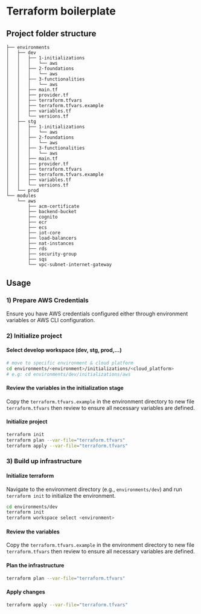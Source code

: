 # Terraform boilerplate


## Project folder structure

```
├── environments
│   ├── dev
│   │   ├── 1-initializations
│   │   │   └── aws
│   │   ├── 2-foundations
│   │   │   └── aws
│   │   ├── 3-functionalities
│   │   │   └── aws
│   │   ├── main.tf
│   │   ├── provider.tf
│   │   ├── terraform.tfvars
│   │   ├── terraform.tfvars.example
│   │   ├── variables.tf
│   │   └── versions.tf
│   ├── stg
│   │   ├── 1-initializations
│   │   │   └── aws
│   │   ├── 2-foundations
│   │   │   └── aws
│   │   ├── 3-functionalities
│   │   │   └── aws
│   │   ├── main.tf
│   │   ├── provider.tf
│   │   ├── terraform.tfvars
│   │   ├── terraform.tfvars.example
│   │   ├── variables.tf
│   │   └── versions.tf
│   └── prod
└── modules
    └── aws
        ├── acm-certificate
        ├── backend-bucket
        ├── cognito
        ├── ecr
        ├── ecs
        ├── iot-core
        ├── load-balancers
        ├── nat-instances
        ├── rds
        ├── security-group
        ├── sqs
        └── vpc-subnet-internet-gateway
```
## Usage

### 1) Prepare AWS Credentials 
Ensure you have AWS credentials configured either through environment variables or AWS CLI configuration.

### 2) Initialize project

#### Select develop workspace (dev, stg, prod,...)

```bash 
# move to specific environment & cloud platform 
cd environments/<environment>/initializations/<cloud_platform>
# e.g: cd environments/dev/initializations/aws
```

#### Review the variables in the initialization stage
Copy the `terraform.tfvars.example` in the environment directory to new file `terraform.tfvars` then review to ensure all necessary variables are defined.

#### Initialize project 
```bash
terraform init
terraform plan --var-file="terraform.tfvars"
terraform apply --var-file="terraform.tfvars"
```


### 3) Build up infrastructure
#### Initialize terraform 
Navigate to the environment directory (e.g., `environments/dev`) and run `terraform init` to initialize the environment.

```bash
cd environments/dev
terraform init
terraform workspace select <environment>
```

#### Review the variables
Copy the `terraform.tfvars.example` in the environment directory to new file `terraform.tfvars` then review to ensure all necessary variables are defined.

#### Plan the infrastructure

```bash
terraform plan --var-file="terraform.tfvars"
```

#### Apply changes

```bash
terraform apply --var-file="terraform.tfvars"
```
